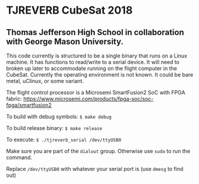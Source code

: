 # TJREVERB CubeSat 2018

## Thomas Jefferson High School in collaboration with George Mason University.

This code currently is structured to be a single binary that runs on a Linux machine.  It has functions to read/write to
a serial device.  It will need to broken up later to accommodate running on the flight computer in the CubeSat.
Currently the operating environment is not known.  It could be bare metal, uClinux, or some variant.

The flight control processor is a Microsemi SmartFusion2 SoC with FPGA fabric:
https://www.microsemi.com/products/fpga-soc/soc-fpga/smartfusion2

To build with debug symbols:
    ```$ make debug```

To build release binary:
    ```$ make release```

To execute:
   ```$ ./tjreverb_serial /dev/ttyUSB0```

Make sure you are part of the ```dialout``` group.  Otherwise use ```sudo``` to run the command.

Replace ```/dev/ttyUSB0``` with whatever your serial port is (use ```dmesg``` to find out)
